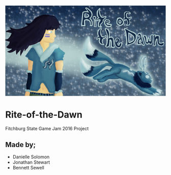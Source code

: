 ![Rite of the Dawn](/Rite%20of%20the%20Dawn%20Title.jpg)

# Rite-of-the-Dawn
Fitchburg State Game Jam 2016 Project

## Made by;
 * Danielle Solomon
 * Jonathan Stewart
 * Bennett Sewell
